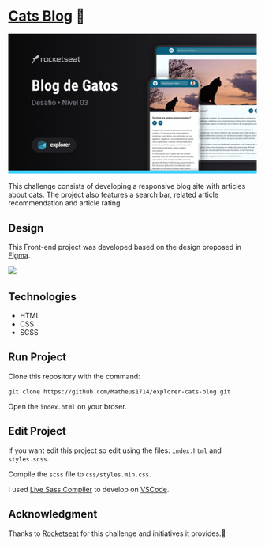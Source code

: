 # [Cats Blog](https://matheus1714.github.io/explorer-cats-blog/) 🚀

![](.github/cover-cats-blog.png)

This challenge consists of developing a responsive blog site with articles about cats. The project also features a search bar, related article recommendation and article rating.

## Design

This Front-end project was developed based on the design proposed in [Figma](<https://www.figma.com/file/fkjmSwMg04hUUBnOhGwfKh/Blog-de-Gatos-%E2%80%A2-Desafio-Explorer-(Community)?type=design&node-id=0%3A1&mode=design&t=0D2Sbb3HxbkBLcIx-1>).

![](.github/animation.gif)

## Technologies

- HTML
- CSS
- SCSS

## Run Project

Clone this repository with the command:

```shell
git clone https://github.com/Matheus1714/explorer-cats-blog.git
```

Open the `index.html` on your broser.

## Edit Project

If you want edit this project so edit using the files: `index.html` and `styles.scss`.

Compile the `scss` file to `css/styles.min.css`.

I used [Live Sass Compiler](https://marketplace.visualstudio.com/items?itemName=ritwickdey.live-sass) to develop on [VSCode](https://code.visualstudio.com/).

## Acknowledgment

Thanks to [Rocketseat](https://www.rocketseat.com.br/) for this challenge and initiatives it provides.🚀
